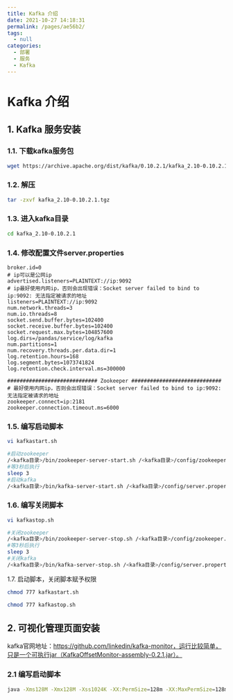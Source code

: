 ```yaml
---
title: Kafka 介绍
date: 2021-10-27 14:18:31
permalink: /pages/ae56b2/
tags: 
  - null
categories: 
  - 部署
  - 服务
  - Kafka
---
```


# Kafka 介绍

## 1. Kafka 服务安装

### 1.1. 下载kafka服务包

```sh
wget https://archive.apache.org/dist/kafka/0.10.2.1/kafka_2.10-0.10.2.1.tgz
```

### 1.2. 解压

```sh
tar -zxvf kafka_2.10-0.10.2.1.tgz
```

### 1.3. 进入kafka目录

```sh
cd kafka_2.10-0.10.2.1
```

### 1.4. 修改配置文件server.properties

```properties
broker.id=0
# ip可以是公网ip
advertised.listeners=PLAINTEXT://ip:9092
# ip最好使用内网ip，否则会出现错误：Socket server failed to bind to ip:9092: 无法指定被请求的地址
listeners=PLAINTEXT://ip:9092
num.network.threads=3
num.io.threads=8
socket.send.buffer.bytes=102400
socket.receive.buffer.bytes=102400
socket.request.max.bytes=104857600
log.dirs=/pandas/service/log/kafka
num.partitions=1
num.recovery.threads.per.data.dir=1
log.retention.hours=168
log.segment.bytes=1073741824
log.retention.check.interval.ms=300000

############################# Zookeeper #############################
# 最好使用内网ip，否则会出现错误：Socket server failed to bind to ip:9092: 无法指定被请求的地址
zookeeper.connect=ip:2181
zookeeper.connection.timeout.ms=6000
```

### 1.5. 编写启动脚本

```sh
vi kafkastart.sh
```

```sh
#启动zookeeper
/<kafka目录>/bin/zookeeper-server-start.sh /<kafka目录>/config/zookeeper.properties &
#等3秒后执行
sleep 3 
#启动kafka
/<kafka目录>/bin/kafka-server-start.sh /<kafka目录>/config/server.properties &
```

### 1.6. 编写关闭脚本

```sh
vi kafkastop.sh
```

```sh
#关闭zookeeper
/<kafka目录>/bin/zookeeper-server-stop.sh /<kafka目录>/config/zookeeper.properties &
#等3秒后执行
sleep 3 
#关闭kafka
/<kafka目录>/bin/kafka-server-stop.sh /<kafka目录>/config/server.properties &
```

1.7. 启动脚本，关闭脚本赋予权限

```sh
chmod 777 kafkastart.sh
```

```sh
chmod 777 kafkastop.sh
```

## 2. 可视化管理页面安装

kafka官网地址：https://github.com/linkedin/kafka-monitor，运行比较简单，只是一个可执行jar（KafkaOffsetMonitor-assembly-0.2.1.jar）。

### 2.1 编写启动脚本

```sh
java -Xms128M -Xmx128M -Xss1024K -XX:PermSize=128m -XX:MaxPermSize=128m -cp KafkaOffsetMonitor-assembly-0.2.1.jar com.quantifind.kafka.offsetapp.OffsetGetterWeb --zk localhost:2181 --port 8787 --refresh 10.seconds --retain 7.days 1>/usr/local/software/kafka-monitor/stdout.log 2>/usr/local/software/kafka-monitor/stderr.log &
```

